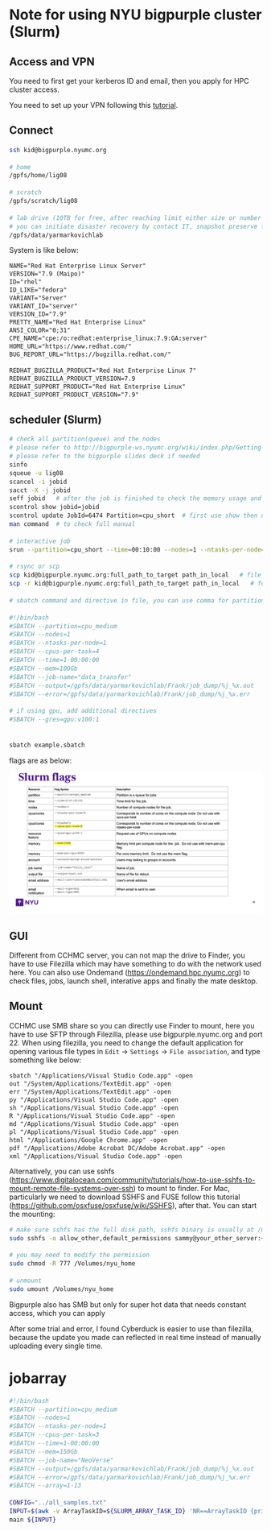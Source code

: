 # Note for using NYU bigpurple cluster (Slurm)

## Access and VPN

You need to first get your kerberos ID and email, then you apply for HPC cluster access.

You need to set up your VPN following this [tutorial](https://servicecatalog.nyumc.org/Pages/NYU_Langone_Advanced_Access_App.aspx).


## Connect

```bash
ssh kid@bigpurple.nyumc.org

# home
/gpfs/home/lig08

# scratch
/gpfs/scratch/lig08

# lab drive (10TB for free, after reaching limit either size or number of file, resort to cold or esolong system)
# you can initiate disaster recovery by contact IT, snapshot preserve for 45 days
/gpfs/data/yarmarkovichlab

```

System is like below:

```
NAME="Red Hat Enterprise Linux Server"
VERSION="7.9 (Maipo)"
ID="rhel"
ID_LIKE="fedora"
VARIANT="Server"
VARIANT_ID="server"
VERSION_ID="7.9"
PRETTY_NAME="Red Hat Enterprise Linux"
ANSI_COLOR="0;31"
CPE_NAME="cpe:/o:redhat:enterprise_linux:7.9:GA:server"
HOME_URL="https://www.redhat.com/"
BUG_REPORT_URL="https://bugzilla.redhat.com/"

REDHAT_BUGZILLA_PRODUCT="Red Hat Enterprise Linux 7"
REDHAT_BUGZILLA_PRODUCT_VERSION=7.9
REDHAT_SUPPORT_PRODUCT="Red Hat Enterprise Linux"
REDHAT_SUPPORT_PRODUCT_VERSION="7.9"
```

## scheduler (Slurm)

```bash
# check all partition(queue) and the nodes
# please refer to http://bigpurple-ws.nyumc.org/wiki/index.php/Getting-Started
# please refer to the bigpurple slides deck if needed
sinfo
squeue -u lig08
scancel -i jobid
sacct -X -j jobid
seff jobid   # after the job is finished to check the memory usage and other info
scontrol show jobid=jobid
scontrol update JobId=6474 Partition=cpu_short  # first use show then update
man command  # to check full manual

# interactive job
srun --partition=cpu_short --time=00:10:00 --nodes=1 --ntasks-per-node=8 --mem=5Gb --pty bash

# rsync or scp
scp kid@bigpurple.nyumc.org:full_path_to_target path_in_local   # file
scp -r kid@bigpurple.nyumc.org:full_path_to_target path_in_local   # folder

# sbatch command and directive in file, you can use comma for partitions to specify multiple node in case the first one is occupied

#!/bin/bash
#SBATCH --partition=cpu_medium
#SBATCH --nodes=1
#SBATCH --ntasks-per-node=1
#SBATCH --cpus-per-task=4
#SBATCH --time=1-00:00:00
#SBATCH --mem=100Gb
#SBATCH --job-name="data_transfer"
#SBATCH --output=/gpfs/data/yarmarkovichlab/Frank/job_dump/%j_%x.out
#SBATCH --error=/gpfs/data/yarmarkovichlab/Frank/job_dump/%j_%x.err

# if using gpu, add additional directives
#SBATCH --gres=gpu:v100:1


sbatch example.sbatch
```

flags are as below:

![flag](../data/bigpurple_flags.png)

## GUI

Different from CCHMC server, you can not map the drive to Finder, you have to use Filezilla which may have something to do with the network used here.
You can also use Ondemand (https://ondemand.hpc.nyumc.org) to check files, jobs, launch shell, interative apps and finally the mate desktop.

## Mount

CCHMC use SMB share so you can directly use Finder to mount, here you have to use SFTP through Filezilla, please use bigpurple.nyumc.org and port 22. When using filezilla, you need to change the default application for opening various file types in `Edit` -> `Settings` -> `File association`, and type something like below:

```
sbatch "/Applications/Visual Studio Code.app" -open
out "/System/Applications/TextEdit.app" -open
err "/System/Applications/TextEdit.app" -open
py "/Applications/Visual Studio Code.app" -open
sh "/Applications/Visual Studio Code.app" -open
R "/Applications/Visual Studio Code.app" -open
md "/Applications/Visual Studio Code.app" -open
pl "/Applications/Visual Studio Code.app" -open
html "/Applications/Google Chrome.app" -open
pdf "/Applications/Adobe Acrobat DC/Adobe Acrobat.app" -open
xml "/Applications/Visual Studio Code.app" -open
```

Alternatively, you can use sshfs (https://www.digitalocean.com/community/tutorials/how-to-use-sshfs-to-mount-remote-file-systems-over-ssh) to mount to finder. For Mac, particularly we need to download SSHFS and FUSE follow this tutorial (https://github.com/osxfuse/osxfuse/wiki/SSHFS), after that. You can start the mounting:

```bash
# make sure sshfs has the full disk path, sshfs binary is usually at /usr/local/bin/sshfs
sudo sshfs -o allow_other,default_permissions sammy@your_other_server:~/ /Volumes/nyu_home

# you may need to modify the permission
sudo chmod -R 777 /Volumes/nyu_home

# unmount
sudo umount /Volumes/nyu_home
```

Bigpurple also has SMB but only for super hot data that needs constant access, which you can apply

After some trial and error, I found Cyberduck is easier to use than filezilla, because the update you made can reflected in real time instead of manually uploading every single time.


# jobarray

```bash
#!/bin/bash
#SBATCH --partition=cpu_medium
#SBATCH --nodes=1
#SBATCH --ntasks-per-node=1
#SBATCH --cpus-per-task=3
#SBATCH --time=1-00:00:00
#SBATCH --mem=150Gb
#SBATCH --job-name="NeoVerse"
#SBATCH --output=/gpfs/data/yarmarkovichlab/Frank/job_dump/%j_%x.out
#SBATCH --error=/gpfs/data/yarmarkovichlab/Frank/job_dump/%j_%x.err
#SBATCH --array=1-13

CONFIG="../all_samples.txt"
INPUT=$(awk -v ArrayTaskID=${SLURM_ARRAY_TASK_ID} 'NR==ArrayTaskID {print $1}' ${CONFIG})
main ${INPUT}
```
